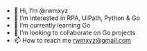 - 👋 Hi, I’m @rwmxyz
- 👀 I’m interested in RPA, UiPath, Python & Go
- 🌱 I’m currently learning Go
- 💞️ I’m looking to collaborate on Go projects
- 📫 How to reach me rwmxyz@gmail.com

<!---
rwmxyz/rwmxyz is a ✨ special ✨ repository because its `README.md` (this file) appears on your GitHub profile.
You can click the Preview link to take a look at your changes.
--->
